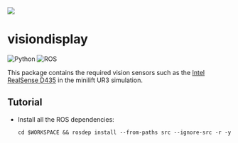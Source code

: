 <img src="https://img.shields.io/badge/melodic-passing-green&style=plastic">

# visiondisplay

![Python](https://img.shields.io/badge/-Python-black?style=plastic&logo=Python)
![ROS](https://img.shields.io/badge/-ROS-22314E?style=plastic&logo=ROS)

This package contains the required vision sensors such as the [Intel RealSense D435](https://www.intel.com/content/dam/support/us/en/documents/emerging-technologies/intel-realsense-technology/Intel-RealSense-D400-Series-Datasheet.pdf) in the minilift UR3 simulation.

## Tutorial

* Install all the ROS dependencies:

      cd $WORKSPACE && rosdep install --from-paths src --ignore-src -r -y